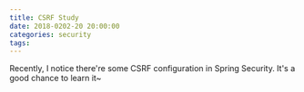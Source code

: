 ```yaml
---
title: CSRF Study
date: 2018-0202-20 20:00:00
categories: security
tags:
---
```

Recently, I notice there're some CSRF configuration in Spring Security. It's a good chance to learn it~   
<!-- more -->
